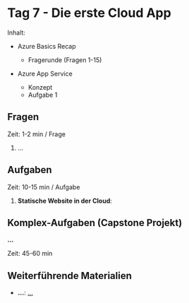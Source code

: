 # Tag 7 - Die erste Cloud App

Inhalt:

- Azure Basics Recap
  - Fragerunde (Fragen 1-15)

- Azure App Service
  - Konzept
  - Aufgabe 1




## Fragen
Zeit: 1-2 min / Frage
1. ...

## Aufgaben
Zeit: 10-15 min / Aufgabe
1. **Statische Website in der Cloud**: 


## Komplex-Aufgaben (Capstone Projekt)
**...**

Zeit: 45-60 min 


## Weiterführende Materialien
- **...**: [...](...)